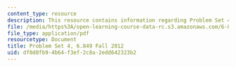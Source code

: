 ```yaml
---
content_type: resource
description: This resource contains information regarding Problem Set 4.
file: /media/https%3A/open-learning-course-data-rc.s3.amazonaws.com/6-849-geometric-folding-algorithms-linkages-origami-polyhedra-fall-2012/df0d8fb94b64f3ef2c8a2edd642323b2_MIT6_849F12_ps4.pdf
file_type: application/pdf
resourcetype: Document
title: Problem Set 4, 6.849 Fall 2012
uid: df0d8fb9-4b64-f3ef-2c8a-2edd642323b2
---
```

